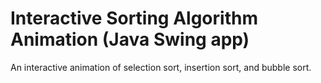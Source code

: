 # Interactive Sorting Algorithm Animation (Java Swing app)
An interactive animation of selection sort, insertion sort, and bubble sort.
